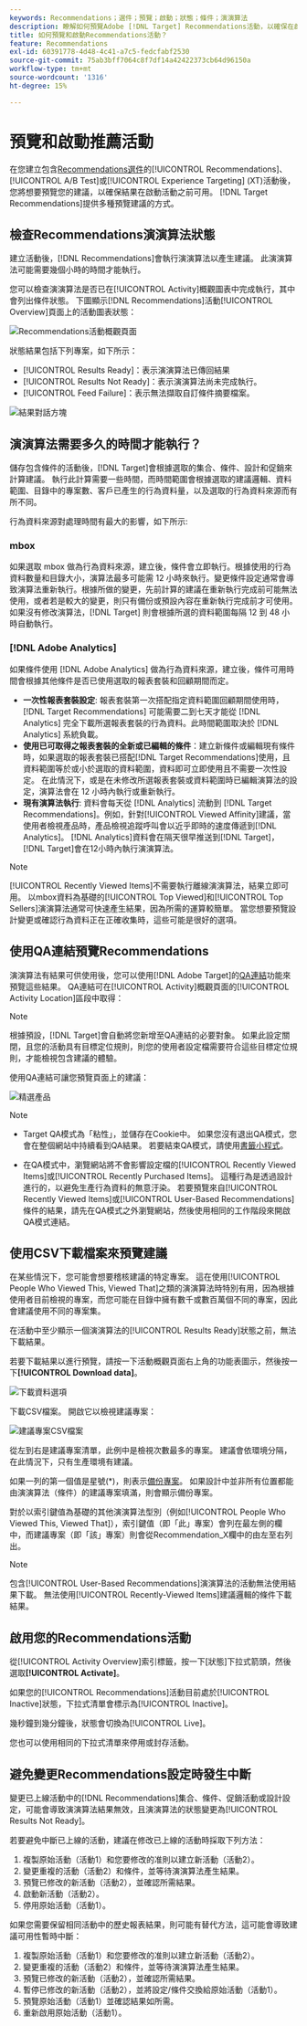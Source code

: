 ```yaml
---
keywords: Recommendations；選件；預覽；啟動；狀態；條件；演演算法
description: 瞭解如何預覽Adobe [!DNL Target] Recommendations活動，以確保在啟動活動之前結果可用。
title: 如何預覽和啟動Recommendations活動？
feature: Recommendations
exl-id: 60391778-4d48-4c41-a7c5-fedcfabf2530
source-git-commit: 75ab3bff7064c8f7df14a42422373cb64d96150a
workflow-type: tm+mt
source-wordcount: '1316'
ht-degree: 15%

---
```


# 預覽和啟動推薦活動

在您建立包含[Recommendations選件](/help/main/c-recommendations/recommendations-as-an-offer.md)的[!UICONTROL Recommendations]、[!UICONTROL A/B Test]或[!UICONTROL Experience Targeting] (XT)活動後，您將想要預覽您的建議，以確保結果在啟動活動之前可用。 [!DNL Target Recommendations]提供多種預覽建議的方式。

## 檢查Recommendations演演算法狀態

建立活動後，[!DNL Recommendations]會執行演演算法以產生建議。 此演演算法可能需要幾個小時的時間才能執行。

您可以檢查演演算法是否已在[!UICONTROL Activity]概觀圖表中完成執行，其中會列出條件狀態。 下圖顯示[!DNL Recommendations]活動[!UICONTROL Overview]頁面上的活動圖表狀態：

![Recommendations活動概觀頁面](/help/main/c-recommendations/t-create-recs-activity/assets/recs-overview-new.png)

狀態結果包括下列專案，如下所示：

* [!UICONTROL Results Ready]：表示演演算法已傳回結果
* [!UICONTROL Results Not Ready]：表示演演算法尚未完成執行。
* [!UICONTROL Feed Failure]：表示無法擷取自訂條件摘要檔案。

![結果對話方塊](/help/main/c-recommendations/c-algorithms/assets/criteria_status_multi.png)

## 演演算法需要多久的時間才能執行？

儲存包含條件的活動後，[!DNL Target]會根據選取的集合、條件、設計和促銷來計算建議。 執行此計算需要一些時間，而時間範圍會根據選取的建議邏輯、資料範圍、目錄中的專案數、客戶已產生的行為資料量，以及選取的行為資料來源而有所不同。

行為資料來源對處理時間有最大的影響，如下所示:

### mbox

如果選取 mbox 做為行為資料來源，建立後，條件會立即執行。根據使用的行為資料數量和目錄大小，演算法最多可能需 12 小時來執行。變更條件設定通常會導致演算法重新執行。根據所做的變更，先前計算的建議在重新執行完成前可能無法使用，或者若是較大的變更，則只有備份或預設內容在重新執行完成前才可使用。 如果沒有修改演算法，[!DNL Target] 則會根據所選的資料範圍每隔 12 到 48 小時自動執行。

### [!DNL Adobe Analytics]

如果條件使用 [!DNL Adobe Analytics] 做為行為資料來源，建立後，條件可用時間會根據其他條件是否已使用選取的報表套裝和回顧期間而定。

* **一次性報表套裝設定**: 報表套裝第一次搭配指定資料範圍回顧期間使用時，[!DNL Target Recommendations] 可能需要二到七天才能從 [!DNL Analytics] 完全下載所選報表套裝的行為資料。此時間範圍取決於 [!DNL Analytics] 系統負載。
* **使用已可取得之報表套裝的全新或已編輯的條件**：建立新條件或編輯現有條件時，如果選取的報表套裝已搭配[!DNL Target Recommendations]使用，且資料範圍等於或小於選取的資料範圍，資料即可立即使用且不需要一次性設定。 在此情況下，或是在未修改所選報表套裝或資料範圍時已編輯演算法的設定，演算法會在 12 小時內執行或重新執行。
* **現有演算法執行**: 資料會每天從 [!DNL Analytics] 流動到 [!DNL Target Recommendations]。例如，針對[!UICONTROL Viewed Affinity]建議，當使用者檢視產品時，產品檢視追蹤呼叫會以近乎即時的速度傳遞到[!DNL Analytics]。 [!DNL Analytics]資料會在隔天很早推送到[!DNL Target]，[!DNL Target]會在12小時內執行演演算法。

>[!NOTE]
>
>[!UICONTROL Recently Viewed Items]不需要執行離線演演算法，結果立即可用。 以mbox資料為基礎的[!UICONTROL Top Viewed]和[!UICONTROL Top Sellers]演演算法通常可快速產生結果，因為所需的運算較簡單。 當您想要預覽設計變更或確認行為資料正在正確收集時，這些可能是很好的選項。

## 使用QA連結預覽Recommendations

演演算法有結果可供使用後，您可以使用[!DNL Adobe Target]的[QA連結](/help/main/c-activities/c-activity-qa/activity-qa.md)功能來預覽這些結果。 QA連結可在[!UICONTROL Activity]概觀頁面的[!UICONTROL Activity Location]區段中取得：

>[!NOTE]
>
>根據預設，[!DNL Target]會自動將您新增至QA連結的必要對象。 如果此設定關閉，且您的活動具有目標定位規則，則您的使用者設定檔需要符合這些目標定位規則，才能檢視包含建議的體驗。

使用QA連結可讓您預覽頁面上的建議：

![精選產品](/help/main/c-recommendations/t-create-recs-activity/assets/featured-products.png)

>[!NOTE]
>
>* Target QA模式為「粘性」，並儲存在Cookie中。 如果您沒有退出QA模式，您會在整個網站中持續看到QA結果。 若要結束QA模式，請使用[書籤小程式](/help/main/c-activities/c-activity-qa/activity-qa-bookmark.md)。
>
>* 在QA模式中，瀏覽網站將不會影響設定檔的[!UICONTROL Recently Viewed Items]或[!UICONTROL Recently Purchased Items]。 這種行為是透過設計進行的，以避免生產行為資料的無意汙染。 若要預覽來自[!UICONTROL Recently Viewed Items]或[!UICONTROL User-Based Recommendations]條件的結果，請先在QA模式之外瀏覽網站，然後使用相同的工作階段來開啟QA模式連結。

## 使用CSV下載檔案來預覽建議

在某些情況下，您可能會想要稽核建議的特定專案。 這在使用[!UICONTROL People Who Viewed This, Viewed That]之類的演演算法時特別有用，因為根據使用者目前檢視的專案，而您可能在目錄中擁有數千或數百萬個不同的專案，因此會建議使用不同的專案集。

在活動中至少顯示一個演演算法的[!UICONTROL Results Ready]狀態之前，無法下載結果。

若要下載結果以進行預覽，請按一下活動概觀頁面右上角的功能表圖示，然後按一下&#x200B;**[!UICONTROL Download data]**。

![下載資料選項](/help/main/c-recommendations/t-create-recs-activity/assets/download-data.png)

下載CSV檔案。 開啟它以檢視建議專案：

![建議專案CSV檔案](/help/main/c-recommendations/t-create-recs-activity/assets/recommended-items.png)

從左到右是建議專案清單，此例中是檢視次數最多的專案。 建議會依環境分隔，在此情況下，只有生產環境有建議。

如果一列的第一個值是星號(*)，則表示[備份專案](/help/main/c-recommendations/c-algorithms/backup-recs.md)。 如果設計中並非所有位置都能由演演算法（條件）的建議專案填滿，則會顯示備份專案。

對於以索引鍵值為基礎的其他演演算法型別（例如[!UICONTROL People Who Viewed This, Viewed That]），索引鍵值（即「此」專案）會列在最左側的欄中，而建議專案（即「該」專案）則會從Recommendation_X欄中的由左至右列出。

>[!NOTE]
>
>包含[!UICONTROL User-Based Recommendations]演演算法的活動無法使用結果下載。 無法使用[!UICONTROL Recently-Viewed Items]建議邏輯的條件下載結果。

## 啟用您的Recommendations活動

從[!UICONTROL Activity Overview]索引標籤，按一下[狀態]下拉式箭頭，然後選取&#x200B;**[!UICONTROL Activate]**。

如果您的[!UICONTROL Recommendations]活動目前處於[!UICONTROL Inactive]狀態，下拉式清單會標示為[!UICONTROL Inactive]。

幾秒鐘到幾分鐘後，狀態會切換為[!UICONTROL Live]。

您也可以使用相同的下拉式清單來停用或封存活動。

## 避免變更Recommendations設定時發生中斷

變更已上線活動中的[!DNL Recommendations]集合、條件、促銷活動或設計設定，可能會導致演演算法結果無效，且演演算法的狀態變更為[!UICONTROL Results Not Ready]。

若要避免中斷已上線的活動，建議在修改已上線的活動時採取下列方法：

1. 複製原始活動（活動1）和您要修改的准則以建立新活動（活動2）。
1. 變更重複的活動（活動2）和條件，並等待演演算法產生結果。
1. 預覽已修改的新活動（活動2），並確認所需結果。
1. 啟動新活動（活動2）。
1. 停用原始活動（活動1）。

如果您需要保留相同活動中的歷史報表結果，則可能有替代方法，這可能會導致建議可用性暫時中斷：

1. 複製原始活動（活動1）和您要修改的准則以建立新活動（活動2）。
1. 變更重複的活動（活動2）和條件，並等待演演算法產生結果。
1. 預覽已修改的新活動（活動2），並確認所需結果。
1. 暫停已修改的新活動（活動2），並將設定/條件交換給原始活動（活動1）。
1. 預覽原始活動（活動1）並確認結果如所需。
1. 重新啟用原始活動（活動1）。
